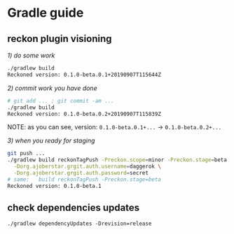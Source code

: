 # Gradle guide

## reckon plugin visioning

_1) do some work_

```bash
./gradlew build
Reckoned version: 0.1.0-beta.0.1+20190907T115644Z
```

_2) commit work you have done_

```bash
# git add ... ; git commit -am ... 
./gradlew build
Reckoned version: 0.1.0-beta.0.2+20190907T115839Z
```

NOTE: as you can see, version: `0.1.0-beta.0.1+...` -> `0.1.0-beta.0.2+...`

_3) when you ready for staging_

```bash
git push ...
./gradlew build reckonTagPush -Preckon.scope=minor -Preckon.stage=beta \
  -Dorg.ajoberstar.grgit.auth.username=daggerok \
  -Dorg.ajoberstar.grgit.auth.password=secret
# same:   build reckonTagPush -Preckon.stage=beta
Reckoned version: 0.1.0-beta.1
```

## check dependencies updates

```shell script
./gradlew dependencyUpdates -Drevision=release
```
